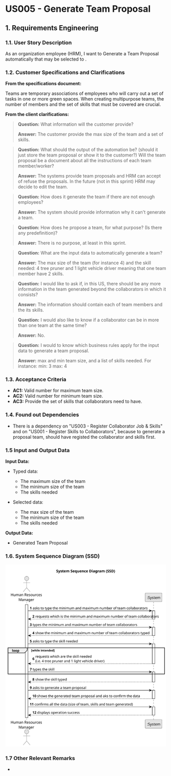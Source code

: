 # US005 - Generate Team Proposal


## 1. Requirements Engineering

### 1.1. User Story Description

As an organization employee (HRM), I want to Generate a Team Proposal automatically that may be selected to .

### 1.2. Customer Specifications and Clarifications 

**From the specifications document:**

Teams are temporary associations of employees who will carry out a set of tasks in one or more green spaces. When creating multipurpose teams, the number of members and the set of skills that must be covered are crucial.

**From the client clarifications:**

> **Question:** What information will the customer provide?
>
> **Answer:** The customer provide the max size of the team and a set of skills.

> **Question:** What should the output of the automation be? (should it just store the team proposal or show it to the customer?)  Will the team proposal be a document about all the instructions of each team member/worker?
>
> **Answer:** The systems provide team proposals and HRM can accept of refuse the proposals. In the future (not in this sprint) HRM may decide to edit the team.

> **Question:** How does it generate the team if there are not enough employees?
>
> **Answer:** The system should provide information why it can't generate a team.

> **Question:** How does he propose a team, for what purpose? (Is there any predefinition)?
>
> **Answer:** There is no purpose, at least in this sprint.

> **Question:** What are the input data to automatically generate a team?
> 
> **Answer:** The max size of the team (for instance 4) and the skill needed: 4 tree pruner and 1 light vehicle driver meaning that one team member have 2 skills.

> **Question:** I would like to ask if, in this US, there should be any more information in the team generated beyond the collaborators in which it consists?
> 
> **Answer:** The information should contain each of team members and the its skills.

> **Question:** I would also like to know if a collaborator can be in more than one team at the same time?
>
> **Answer:** No.

> **Question:** I would to know which business rules apply for the input data to generate a team proposal.
>
> **Answer:** max and min team size, and a list of skills needed. For instance: min: 3 max: 4


### 1.3. Acceptance Criteria

* **AC1:** Valid number for maximum team size.
* **AC2:** Valid number for minimum team size.
* **AC3:** Provide the set of skills that collaborators need to have.

### 1.4. Found out Dependencies

* There is a dependency on "US003 - Register Collaborator Job & Skills" and on "US001 - Register Skills to Collaborators", because to generate a proposal team, should have registed the collaborator and skills first.

### 1.5 Input and Output Data

**Input Data:**

* Typed data:
    * The maximum size of the team
    * The minimum size of the team
    * The skills needed
	
* Selected data:
    * The max size of the team
    * The minimum size of the team
    * The skills needed 

**Output Data:**

* Generated Team Proposal

### 1.6. System Sequence Diagram (SSD)

![System Sequence Diagram - Alternative One](svg/us005-system-sequence-diagram.svg)

### 1.7 Other Relevant Remarks

* 